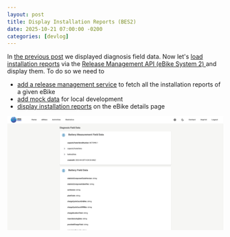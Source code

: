 ```yaml
---
layout: post
title: Display Installation Reports (BES2)
date: 2025-10-21 07:00:00 -0200
categories: [devlog]
---
```


In [the previous post](https://open-ebike.github.io/devlog/2025/10/20/display-diagnosis-field-data.html) we displayed diagnosis field data.
Now let's [load installation reports](https://github.com/open-ebike/open-ebike-frontend/issues/31) via the [Release Management API (eBike System 2)
](https://portal.bosch-ebike.com/data-act/app#/ebike-system-2-release-management) and display them. 
To do so we need to

* [add a release management service](https://github.com/open-ebike/open-ebike-frontend/commit/07c0954975a1aaff5e7f2f39d69feb9425214005) to fetch all the installation reports of a given eBike
* [add mock data](https://github.com/open-ebike/open-ebike-frontend/commit/279da695365896f00d388b56feb4ae3496171f46) for local development
* [display installation reports](https://github.com/open-ebike/open-ebike-frontend/commit/c4c5702d7d6e3d6871afc656856f6e8090d28bbf) on the eBike details page

![web-app-diagnosis-events.png](/assets/2025-10-20/web-app-diagnosis-field-data.png)
